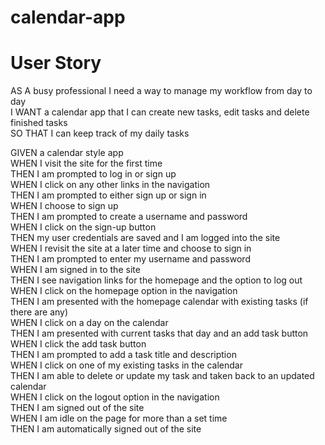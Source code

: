 # calendar-app

# User Story
AS A busy professional I need a way to manage my workflow from day to day  
I WANT a calendar app that I can create new tasks, edit tasks and delete finished tasks  
SO THAT I can keep track of my daily tasks  

GIVEN a calendar style app  
WHEN I visit the site for the first time  
THEN I am prompted to log in or sign up  
WHEN I click on any other links in the navigation  
THEN I am prompted to either sign up or sign in  
WHEN I choose to sign up  
THEN I am prompted to create a username and password  
WHEN I click on the sign-up button  
THEN my user credentials are saved and I am logged into the site  
WHEN I revisit the site at a later time and choose to sign in  
THEN I am prompted to enter my username and password  
WHEN I am signed in to the site  
THEN I see navigation links for the homepage and the option to log out  
WHEN I click on the homepage option in the navigation  
THEN I am presented with the homepage calendar with existing tasks (if there are any)  
WHEN I click on a day on the calendar  
THEN I am presented with current tasks that day and an add task button  
WHEN I click the add task button  
THEN I am prompted to add a task title and description  
WHEN I click on one of my existing tasks in the calendar  
THEN I am able to delete or update my task and taken back to an updated calendar  
WHEN I click on the logout option in the navigation  
THEN I am signed out of the site  
WHEN I am idle on the page for more than a set time  
THEN I am automatically signed out of the site   

